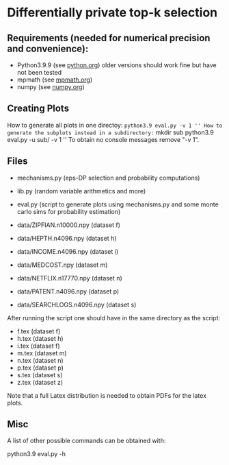 # Differentially private top-k selection

## Requirements (needed for numerical precision and convenience):

- Python3.9.9 (see [python.org](https://python.org)) older versions should work fine but have not been tested
- mpmath (see [mpmath.org](https://mpmath.org))
- numpy (see [numpy.org](https://numpy.org))

## Creating Plots

How to generate all plots in one directoy:
``
python3.9 eval.py -v 1
''
How to generate the subplots instead in a subdirectory:
``
mkdir sub
python3.9 eval.py -u sub/ -v 1
''
To obtain no console messages remove "-v 1".

## Files

- mechanisms.py (eps-DP selection and probability computations)
- lib.py (random variable arithmetics and more)
- eval.py (script to generate plots using mechanisms.py and some monte carlo sims for probability estimation)

- data/ZIPFIAN.n10000.npy (dataset f)
- data/HEPTH.n4096.npy (dataset h)
- data/INCOME.n4096.npy (dataset i)
- data/MEDCOST.npy (dataset m)
- data/NETFLIX.n17770.npy (dataset n)
- data/PATENT.n4096.npy (dataset p)
- data/SEARCHLOGS.n4096.npy (dataset s)

After running the script one should have in the same directory as the script:

- f.tex (dataset f)
- h.tex (dataset h)
- i.tex (dataset f)
- m.tex (dataset m)
- n.tex (dataset n)
- p.tex (dataset p)
- s.tex (dataset s)
- z.tex (dataset z)

Note that a full Latex distribution is needed to obtain PDFs for the latex plots.

## Misc

A list of other possible commands can be obtained with:

python3.9 eval.py -h
